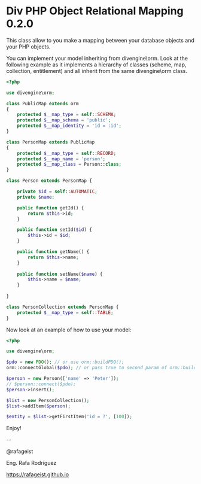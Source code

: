 ﻿# Div PHP Object Relational Mapping 0.2.0

This class allow to you make a mapping between your database objects and
your PHP objects.

You can implement your model inheriting from divengine\orm. Look at the 
following example as it implements a hierarchy of classes (scheme, map, 
collection, entitlement) and all inherit from the same divengine\orm class.

```php
<?php

use divengine\orm;

class PublicMap extends orm
{
    protected $__map_type = self::SCHEMA;
    protected $__map_schema = 'public';
    protected $__map_identity = 'id = :id';
}

class PersonMap extends PublicMap
{
    protected $__map_type = self::RECORD;
    protected $__map_name = 'person';
    protected $__map_class = Person::class;
}

class Person extends PersonMap {

    private $id = self::AUTOMATIC;
    private $name;

    public function getId() {
        return $this->id;
    }

    public function setId($id) {
        $this->id = $id;
    }

    public function getName() {
        return $this->name;
    }
   
    public function setName($name) {
        $this->name = $name;
    }
   
}

class PersonCollection extends PersonMap {
    protected $__map_type = self::TABLE;
}

```

Now look at an example of how to use your model:
```php
<?php

use divengine\orm;

$pdo = new PDO(); // or use orm::buildPDO();
orm::connectGlobal($pdo); // or pass true to second param of orm::buildPDO()

$person = new Person(['name' => 'Peter']);
// $person::connect($pdo); 
$person->insert();

$list = new PersonCollection();
$list->addItem($person);

$entity = $list->getFirstItem('id = ?', [100]);

```

Enjoy!

-- 

@rafageist

Eng. Rafa Rodriguez

https://rafageist.github.io